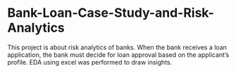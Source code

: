 # Bank-Loan-Case-Study-and-Risk-Analytics
This project is about risk analytics of banks. When the bank receives a loan application, the bank must decide for loan approval based on the applicant’s profile. EDA using excel was performed to draw insights.
